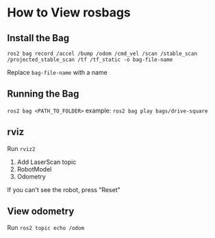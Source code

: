 # How to View rosbags

## Install the Bag

`ros2 bag record /accel /bump /odom /cmd_vel /scan /stable_scan /projected_stable_scan /tf /tf_static -o bag-file-name`

Replace `bag-file-name` with a name

## Running the Bag

`ros2 bag <PATH_TO_FOLDER>`
example: `ros2 bag play bags/drive-square`

## rviz

Run `rviz2`

1. Add LaserScan topic
2. RobotModel
3. Odometry

If you can't see the robot, press "Reset"

## View odometry

Run `ros2 topic echo /odom` 

